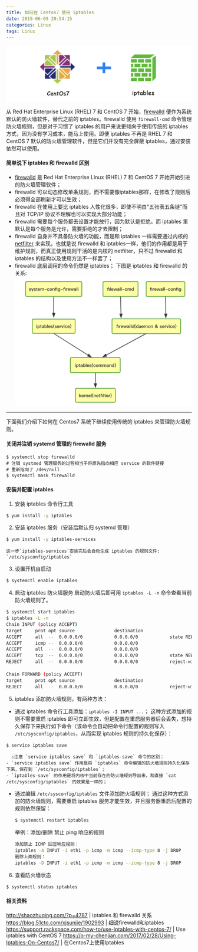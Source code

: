 ```yaml
---
title: 如何在 Centos7 使用 iptables
date: 2019-06-09 20:54:15
categories: Linux
tags: Linux
---
```


![Alt text](/images/centos-iptables.png)

从 Red Hat Enterprise Linux (RHEL) 7 和 CentOS 7 开始，[firewalld](https://firewalld.org/) 便作为系统默认的防火墙软件，替代之前的 iptables。firewalld 使用 `firewall-cmd` 命令管理防火墙规则，但是对于习惯了 iptables 的用户来说更倾向于使用传统的 iptables 方式，因为没有学习成本，能马上使用。即便 iptables 不再是 RHEL 7 和 CentOS 7 默认的防火墙管理软件，但是它们并没有完全屏蔽 iptables，通过安装依然可以使用。

#### 简单说下 iptables 和 firewalld 区别
- [firewalld](https://firewalld.org/)  是 Red Hat Enterprise Linux (RHEL) 7 和 CentOS 7 开始开始引进的防火墙管理软件；
- firewalld 可以动态修改单条规则，而不需要像iptables那样，在修改了规则后必须得全部刷新才可以生效；
- firewalld 在使用上要比 iptables 人性化很多，即使不明白“五张表五条链”而且对 TCP/IP 协议不理解也可以实现大部分功能；
- firewalld 需要每个服务都去设置才能放行，因为默认是拒绝。而 iptables 里默认是每个服务是允许，需要拒绝的才去限制；
- firewalld 自身并不具备防火墙的功能，而是和 iptables 一样需要通过内核的 [netfilter](https://www.netfilter.org/) 来实现，也就是说 firewalld 和 iptables一样，他们的作用都是用于维护规则，而真正使用规则干活的是内核的 netfilter，只不过 firewalld 和 iptables 的结构以及使用方法不一样罢了；
- firewalld 底层调用的命令仍然是 iptables；
下图是 iptables 和 firewalld 的关系:
![Alt text](/images/iptables-firewalld.png)


---
下面我们介绍下如何在 Centos7 系统下继续使用传统的 iptables 来管理防火墙规则。

#### 关闭并注销 systemd 管理的 firewalld 服务
```
$ systemctl stop firewalld
# 注销 systmed 管理服务的过程相当于将原先指向相应 service 的软件链接
# 重新指向了 /dev/null
$ systemctl mask firewalld
```
#### 安装并配置 iptables
1. 安装 iptables 命令行工具
```bash
$ yum install -y iptables
```
2. 安装 iptables 服务（安装后默认归 systemd 管理）
```bash
$ yum install -y iptables-services
```
	这一步`iptables-services`安装完后会自动生成 iptables 的规则文件:  `/etc/sysconfig/iptables`
3. 设置开机自启动
```bash
$ systemctl enable iptables
```
4. 启动 iptables 防火墙服务
启动防火墙后即可用 `iptables -L -n` 命令查看当前防火墙规则了。
```bash
$ systemctl start iptables
$ iptables -L -n
Chain INPUT (policy ACCEPT)
target     prot opt source               destination
ACCEPT     all  --  0.0.0.0/0            0.0.0.0/0            state RELATED,ESTABLISHED
ACCEPT     icmp --  0.0.0.0/0            0.0.0.0/0
ACCEPT     all  --  0.0.0.0/0            0.0.0.0/0
ACCEPT     tcp  --  0.0.0.0/0            0.0.0.0/0            state NEW tcp dpt:22
REJECT     all  --  0.0.0.0/0            0.0.0.0/0            reject-with icmp-host-prohibited

Chain FORWARD (policy ACCEPT)
target     prot opt source               destination
REJECT     all  --  0.0.0.0/0            0.0.0.0/0            reject-with icmp-host-prohibited
```
5. iptables 添加防火墙规则，有两种方法：
  - 通过 iptables 命令行工具添加：`iptables -I INPUT ...`；
  这种方式添加的规则不需要重启 iptables 即可立即生效，但是配置在重启服务器后会丢失，想持久保存下来执行如下命令（该命令会自动把命令行配置的规则写入 `/etc/sysconfig/iptables`，从而实现 iptables 规则的持久化保存）：
  ```bash
  $ service iptables save
  ```
	  ⚠️注意 `service iptables save` 和 `iptables-save` 命令的区别：
	- `service iptables save` 作用是将 `iptables` 命令编辑的防火墙规则持久化保存下来，保存到 `/etc/sysconfig/iptables`；
	- `iptables-save` 的作用是将内核中当前存在的防火墙规则导出来，和直接 `cat /etc/sysconfig/iptables` 的效果是一样的；
  - 通过编辑 `/etc/sysconfig/iptables` 文件添加防火墙规则；
	通过这种方式添加的防火墙规则，需要重启 iptables 服务才能生效，并且服务器重启后配置的规则依然保留：
	```bash
	$ systemctl restart iptables
	```
	举例：添加/删除 禁止 ping 响应的规则
	```bash
	添加禁止 ICMP 回显响应规则：
	iptables -A INPUT -i eth1 -p icmp -m icmp --icmp-type 8 -j DROP
	删除上面规则：
	iptables -D INPUT -i eth1 -p icmp -m icmp --icmp-type 8 -j DROP
	```
6. 查看防火墙状态
```bash
$ systemctl status iptables
```

#### 相关资料
http://shaozhuqing.com/?p=4787 | iptables 和 firewalld 关系
https://blog.51cto.com/xjsunjie/1902993 | 细说firewalld和iptables
https://support.rackspace.com/how-to/use-iptables-with-centos-7/ | Use iptables with CentOS 7
https://o-my-chenjian.com/2017/02/28/Using-Iptables-On-Centos7/ | 在Centos7上使用Iptables

